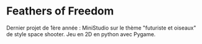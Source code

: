 # Feathers of Freedom
Dernier projet de 1ère année : MiniStudio
sur le thème "futuriste et oiseaux" de style space shooter.
Jeu en 2D en python avec Pygame.
